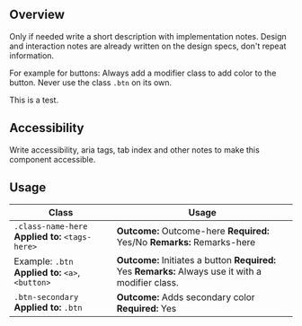 ## Overview

Only if needed write a short description with implementation notes. Design and interaction notes are already written on the design specs, don't repeat information.

For example for buttons: Always add a modifier class to add color to the button. Never use the class `.btn` on its own.

This is a test.

## Accessibility

Write accessibility, aria tags, tab index and other notes to make this component accessible.

## Usage

| Class | Usage |
| -- | -- |
| `.class-name-here` **Applied to:** `<tags-here>` |  **Outcome:** Outcome-here **Required:** Yes/No **Remarks:** Remarks-here |
| Example: `.btn` **Applied to:** `<a>`, `<button>` |  **Outcome:** Initiates a button **Required:** Yes **Remarks:** Always use it with a modifier class. |
| `.btn-secondary` **Applied to:** `.btn` | **Outcome:** Adds secondary color **Required:** Yes |
